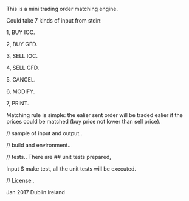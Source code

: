This is a mini trading order matching engine. 

Could take 7 kinds of input from stdin:

1, BUY IOC. 

2, BUY GFD. 

3, SELL IOC. 

4, SELL GFD. 

5, CANCEL. 

6, MODIFY. 

7, PRINT. 


Matching rule is simple: the ealier sent order will be traded ealier if the prices could be matched (buy price not lower than sell price). 


// sample of input and output..

// build and environment..

// tests..
There are ## unit tests prepared, 

Input $ make test, all the unit tests will be executed. 


// License..


Jan 2017 Dublin Ireland
